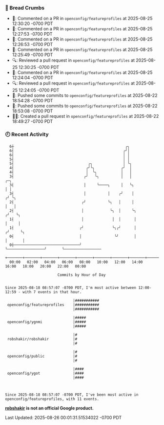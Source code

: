 ### 🍞 Bread Crumbs

 * 💬: Commented on a PR in  `openconfig/featureprofiles` at 2025-08-25 12:30:20 -0700 PDT
 * 💬: Commented on a PR in  `openconfig/featureprofiles` at 2025-08-25 12:27:53 -0700 PDT
 * 💬: Commented on a PR in  `openconfig/featureprofiles` at 2025-08-25 12:26:53 -0700 PDT
 * 💬: Commented on a PR in  `openconfig/featureprofiles` at 2025-08-25 12:25:49 -0700 PDT
 * 🔍: Reviewed a pull request in  `openconfig/featureprofiles` at 2025-08-25 12:30:25 -0700 PDT
 * 💬: Commented on a PR in  `openconfig/featureprofiles` at 2025-08-25 12:24:04 -0700 PDT
 * 🔍: Reviewed a pull request in  `openconfig/featureprofiles` at 2025-08-25 12:24:05 -0700 PDT
 * 🚢: Pushed some commits to `openconfig/featureprofiles` at 2025-08-22 18:54:28 -0700 PDT
 * 🚢: Pushed some commits to `openconfig/featureprofiles` at 2025-08-22 18:53:08 -0700 PDT
 * ✍🏼: Created a pull request in `openconfig/featureprofiles` at 2025-08-22 18:49:27 -0700 PDT

### 🕘 Recent Activity
```
  6┼                                                   ╭╮
  6┤                                                  ╭╯│
  6┤                                                  │ │
  5┤                                                  │ │
  5┤                                  ╭╮              │ ╰╮
  4┤                                 ╭╯╰╮            ╭╯  │
  4┤                                 │  ╰╮           │   │
  3┤                                ╭╯   ╰╮          │   │                      ╭─╮
  3┤                                │     ╰────╮     │   ╰╮                     │ │
  3┤                                │          │    ╭╯    │                    ╭╯ ╰╮
  2┤                               ╭╯          ╰╮   │     │                    │   │
  2┤                               │            ╰╮  │     ╰╮                  ╭╯   ╰╮
  1┤                               │             │  │      │                  │     │
  1┤                              ╭╯             ╰╮╭╯      │                 ╭╯     ╰╮
  0┤                              │               ╰╯       │                 │       │
  0┼──────────────────────────────╯                        ╰─────────────────╯       ╰─────────────────
    +───────+───────+───────+───────+───────+───────+───────+───────+───────+───────+───────+───────+────
  00:00   02:00   04:00   06:00   08:00   10:00   12:00   14:00   16:00   18:00   20:00   22:00   00:00   

						Commits by Hour of Day


Since 2025-08-18 08:57:07 -0700 PDT, I'm most active between 12:00-12:59 - with 7 events in that hour.

```



```
                               |###########
 openconfig/featureprofiles    |###########
                               |###########

                               |#####
 openconfig/ygnmi              |#####
                               |#####

                               |#
 robshakir/robshakir           |#
                               |#

                               |#
 openconfig/public             |#
                               |#

                               |####
 openconfig/ygot               |####
                               |####



Since 2025-08-18 08:57:07 -0700 PDT, I've been most active in openconfig/featureprofiles, with 11 events.

```
**[robshakir](mailto:robjs@google.com) is not an official Google product.**  


Last Updated: 2025-08-26 00:01:31.51534022 -0700 PDT
